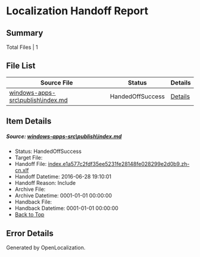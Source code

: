 # <a name='report-top'></a> Localization Handoff Report

## Summary
 Total Files | 1

## File List
 Source File | Status | Details 
 ----------- | ------ | ------- 
 [windows-apps-src\publish\index.md](https://github.com/Microsoft/windows-apps/blob/c13c51c26998fba4bf54c221905fc917ccac3035/windows-apps-src/publish/index.md) | HandedOffSuccess | [Details](#ff3988998951ae8569dc6d8fd2f28ba19b509c6f3615)

## Item Details
##### <a name='ff3988998951ae8569dc6d8fd2f28ba19b509c6f3615'></a> Source: [windows-apps-src\publish\index.md](https://github.com/Microsoft/windows-apps/blob/c13c51c26998fba4bf54c221905fc917ccac3035/windows-apps-src/publish/index.md)
* Status: HandedOffSuccess
* Target File: 
* Handoff File: [index.e1a577c2fdf35ee5231fe28148fe028299e2d0b9.zh-cn.xlf](https://github.com/Microsoft/WDG.handoff/blob/2cd7f7bbe733bac07f69a3aafe70fe5a2188d859/ol-handoff/Microsoft/windows-apps.zh-cn/master/index.e1a577c2fdf35ee5231fe28148fe028299e2d0b9.zh-cn.xlf)
* Handoff Datetime: 2016-06-28 19:10:01
* Handoff Reason: Include
* Archive File: 
* Archive Datetime: 0001-01-01 00:00:00
* Handback File: 
* Handback Datetime: 0001-01-01 00:00:00
* [Back to Top](#report-top)


## Error Details

Generated by OpenLocalization.
